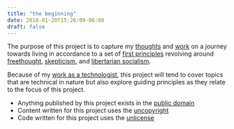 ```yaml
---
title: "the beginning"
date: 2018-01-20T15:26:09-06:00
draft: false
---
```


The purpose of this project is to capture my [thoughts](/) and [work](https://github.com/nomasters) on a journey towards living in accordance to a set of [first principles](https://en.wikipedia.org/wiki/First_principle) revolving around [freethought](https://en.wikipedia.org/wiki/Freethought), [skepticism](https://en.wikipedia.org/wiki/Skepticism), and [libertarian socialism](https://en.wikipedia.org/wiki/Libertarian_socialism).

Because of my [work as a technologist](https://n.2p5.xyz/), this project will tend to cover topics that are technical in nature but also explore guiding principles as they relate to the focus of this project.

- Anything published by this project exists in the [public domain](https://en.wikipedia.org/wiki/Public_domain)
- Content written for this project uses the [uncopyright](/uncopyright)
- Code written for this project uses the [unlicense](https://en.wikipedia.org/wiki/Unlicense)